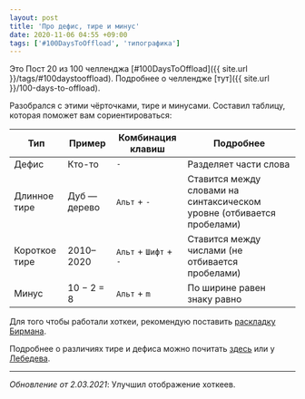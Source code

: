 ```yaml
---
layout: post
title: 'Про дефис, тире и минус'
date: 2020-11-06 04:55 +09:00
tags: ['#100DaysToOffload', 'типографика']
---
```


Это Пост 20 из 100 челленджа [#100DaysToOffload]({{ site.url }}/tags/#100daystooffload). Подробнее о челлендже [тут]({{ site.url }}/100-days-to-offload).

Разобрался с этими чёрточками, тире и минусами. Составил таблицу, которая поможет вам сориентироваться:

| Тип           | Пример       | Комбинация клавиш  | Подробнее |
| --------------| -------------| -------------------| ----------|
| Дефис         | Кто-то       | `-`                   | Разделяет части слова |
| Длинное тире  | Дуб — дерево | `Альт` + `-`          | Ставится между словами на синтаксическом уровне (отбивается пробелами) |
| Короткое тире | 2010–2020    | `Альт` + `Шифт` + `-` | Ставится между числами (не отбивается пробелами) |
| Минус         | 10 − 2 = 8   | `Альт` + `m`          | По ширине равен знаку равно |

Для того чтобы работали хоткеи, рекомендую поставить [раскладку Бирмана](https://ilyabirman.ru/projects/typography-layout/).

Подробнее о различиях тире и дефиса можно почитать [здесь](https://orfogrammka.ru/%D1%82%D0%B8%D0%BF%D0%BE%D0%B3%D1%80%D0%B0%D1%84%D0%B8%D0%BA%D0%B0/%D1%80%D0%B0%D0%B7%D0%BB%D0%B8%D1%87%D0%B8%D0%B5_%D1%82%D0%B8%D1%80%D0%B5_%D0%B8_%D0%B4%D0%B5%D1%84%D0%B8%D1%81%D0%B0/) или у [Лебедева](https://www.artlebedev.ru/kovodstvo/sections/97/).

---

_Обновление от 2.03.2021_: Улучшил отображение хоткеев.
